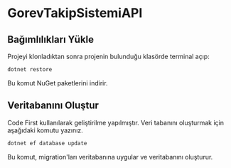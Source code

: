 # GorevTakipSistemiAPI

## Bağımlılıkları Yükle
Projeyi klonladıktan sonra projenin bulunduğu klasörde terminal açıp:
```bash
dotnet restore
```
Bu komut NuGet paketlerini indirir.

## Veritabanını Oluştur
Code First kullanılarak geliştirilme yapılmıştır. Veri tabanını oluşturmak için aşağıdaki komutu yazınız.
```bash
dotnet ef database update
```
Bu komut, migration'ları veritabanına uygular ve veritabanını oluşturur.

